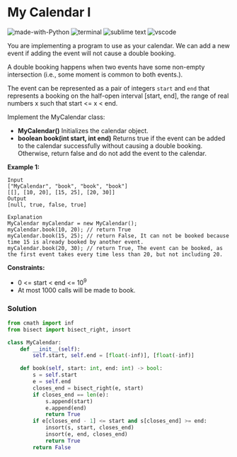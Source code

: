 # My Calendar I
![made-with-Python](https://img.shields.io/badge/Made%20with-Python-007396.svg)
![terminal](https://img.shields.io/badge/Windows%20Terminal-4D4D4D?logo=windows%20terminal&logoColor=white)
![sublime text](https://img.shields.io/badge/sublime_text-%23575757.svg?logo=sublime-text&logoColor=important)
![vscode](https://img.shields.io/badge/Visual_Studio_Code-0078D4?logo=visual%20studio%20code&logoColor=white)

You are implementing a program to use as your calendar. We can add a new event if adding the event will not cause a double booking.

A double booking happens when two events have some non-empty intersection (i.e., some moment is common to both events.).

The event can be represented as a pair of integers `start` and `end` that represents a booking on the half-open interval [start, end], the range of real numbers x such that start <= x < end.

Implement the MyCalendar class:
- **MyCalendar()** Initializes the calendar object.
- **boolean book(int start, int end)** Returns true if the event can be added to the calendar successfully without causing a double booking. Otherwise, return false and do not add the event to the calendar.


__Example 1:__
```
Input
["MyCalendar", "book", "book", "book"]
[[], [10, 20], [15, 25], [20, 30]]
Output
[null, true, false, true]

Explanation
MyCalendar myCalendar = new MyCalendar();
myCalendar.book(10, 20); // return True
myCalendar.book(15, 25); // return False, It can not be booked because time 15 is already booked by another event.
myCalendar.book(20, 30); // return True, The event can be booked, as the first event takes every time less than 20, but not including 20.
```

__Constraints:__
- 0 <= start < end <= 10<sup>9</sup>
- At most 1000 calls will be made to book.


### Solution
```py
from cmath import inf
from bisect import bisect_right, insort

class MyCalendar:
    def __init__(self):
        self.start, self.end = [float(-inf)], [float(-inf)]

    def book(self, start: int, end: int) -> bool:
        s = self.start
        e = self.end
        closes_end = bisect_right(e, start)
        if closes_end == len(e):
            s.append(start)
            e.append(end)
            return True
        if e[closes_end - 1] <= start and s[closes_end] >= end:
            insort(s, start, closes_end)
            insort(e, end, closes_end)
            return True
        return False
```
